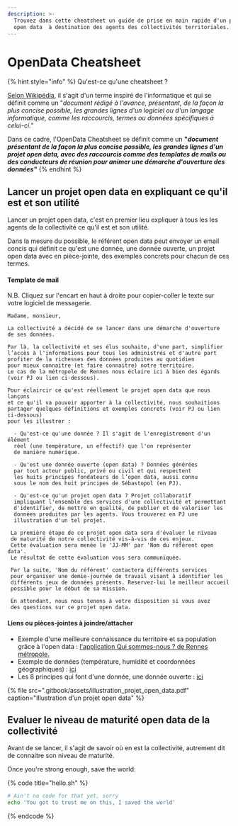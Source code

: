 ```yaml
---
description: >-
  Trouvez dans cette cheatsheet un guide de prise en main rapide d'un projet
  open data  à destination des agents des collectivités territoriales.
---
```


# OpenData Cheatsheet

{% hint style="info" %}
Qu'est-ce qu'une cheatsheet ?  

[Selon Wikipédia](https://fr.wikipedia.org/wiki/Antis%C3%A8che), il s'agit d'un terme inspiré de l'informatique et qui se définit comme un "_document rédigé à l'avance, présentant, de la façon la plus concise possible, les grandes lignes d'un logiciel ou d'un langage informatique, comme les raccourcis, termes ou données spécifiques à celui-ci._"

Dans ce cadre, l'OpenData Cheatsheet se définit comme un **"**_**document présentant de la façon la plus concise possible, les grandes lignes d'un projet open data, avec des raccourcis comme des templates de mails ou des conducteurs de réunion pour animer une démarche d'ouverture des données"**_
{% endhint %}

## Lancer un projet open data en expliquant ce qu'il est et son utilité

Lancer un projet open data, c'est en premier lieu expliquer à tous les les agents de la collectivité ce qu'il est et son utilité.

Dans la mesure du possible, le référent open data peut envoyer un email concis qui définit ce qu'est une donnée, une donnée ouverte, un projet open data avec en pièce-jointe, des exemples concrets pour chacun de ces termes.  

#### Template de mail 

N.B. Cliquez sur l'encart en haut à droite pour copier-coller le texte sur votre logiciel de messagerie. 

```
Madame, monsieur, 

La collectivité a décidé de se lancer dans une démarche d'ouverture 
de ses données.

Par là, la collectivité et ses élus souhaite, d'une part, simplifier 
l’accès à l'informations pour tous les administrés et d'autre part
profiter de la richesses des données produites au quotidien
pour mieux connaitre (et faire connaitre) notre territoire. 
Le cas de la métropole de Rennes nous éclaire ici à bien des égards 
(voir PJ ou lien ci-dessous). 

Pour éclaircir ce qu'est réellement le projet open data que nous lançons 
et ce qu'il va pouvoir apporter à la collectivité, nous souhaitions 
partager quelques définitions et exemples concrets (voir PJ ou lien ci-dessous) 
pour les illustrer : 

  - Qu'est-ce qu'une donnée ? Il s'agit de l'enregistrement d'un élément 
  réel (une température, un effectif) que l'on représenter 
  de manière numérique.  
  
  - Qu'est une donnée ouverte (open data) ? Données générées 
  par tout acteur public, privé ou civil et qui respectent 
  les huits principes fondateurs de l’open data, aussi connu 
  sous le nom des huit principes de Sébastopol (en PJ).
  
  - Qu'est-ce qu'un projet open data ? Projet collaboratif 
  impliquant l'ensemble des services d'une collectivité et permettant
  d'identifier, de mettre en qualité, de publier et de valoriser les
  données produites par les agents. Vous trouverez en PJ une 
  illustration d'un tel projet.
  
 La première étape de ce projet open data sera d'évaluer le niveau 
 de maturité de notre collectivité vis-à-vis de ces enjeux. 
 Cette évaluation sera menée le 'JJ-MM' par 'Nom du référent open data'. 
 Le résultat de cette évaluation vous sera communiquée. 
 
 Par la suite, 'Nom du référent' contactera différents services 
 pour organiser une demie-journée de travail visant à identifier les 
 différents jeux de données présents. Reservez-lui le meilleur accueil 
 possible pour le début de sa mission. 
 
 En attendant, nous nous tenons à votre disposition si vous avez 
 des questions sur ce projet open data. 
```

#### Liens ou pièces-jointes à joindre/attacher

* Exemple d'une meilleure connaissance du territoire et sa population grâce à l'open data : [l'application Qui sommes-nous ? de Rennes métropole.](https://www.opendatafrance.net/reuse/qui-sommes-nous-habitants-de-rennes-metropole/)
* Exemple de données \(température, humidité et coordonnées géographiques\) : [ici](https://docs.google.com/presentation/d/144bc_RZ4buCe7LkHRHjvM613CnXv8ySnep0DndeJbeA/edit#slide=id.g40bb9a8dd5_0_421)
* Les 8 principes qui font d'une donnée, une donnée ouverte : [ici](https://arthursrz.github.io/DEAS_Slides/#39)

{% file src=".gitbook/assets/illustration\_projet\_open\_data.pdf" caption="Illustration d\'un projet open data" %}

## Evaluer le niveau de maturité open data de la collectivité

Avant de se lancer, il s'agit de savoir où en est la collectivité, autrement dit de connaitre son niveau de maturité. 

Once you're strong enough, save the world:

{% code title="hello.sh" %}
```bash
# Ain't no code for that yet, sorry
echo 'You got to trust me on this, I saved the world'
```
{% endcode %}



